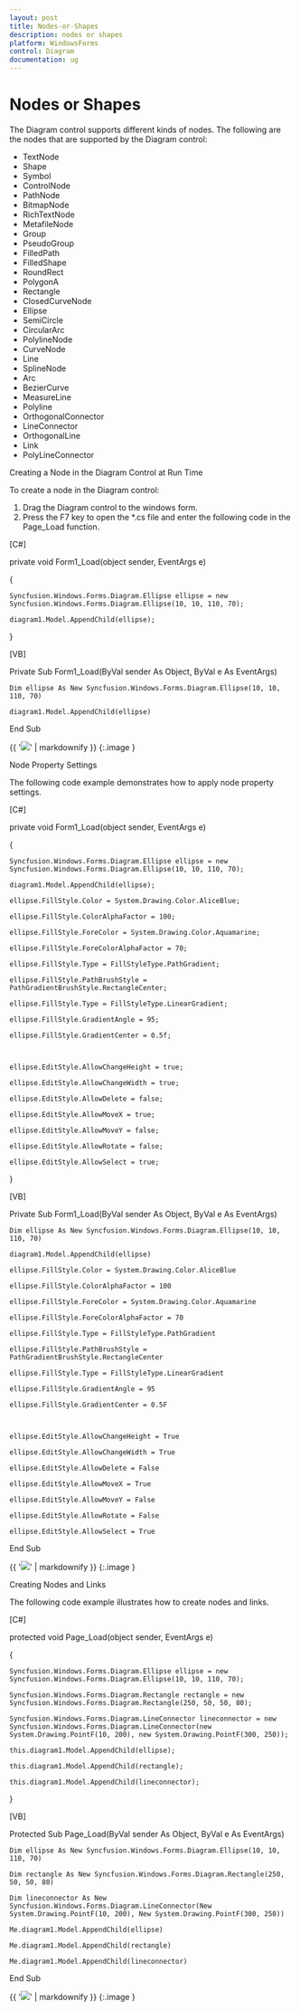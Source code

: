 ```yaml
---
layout: post
title: Nodes-or-Shapes
description: nodes or shapes
platform: WindowsForms
control: Diagram
documentation: ug
---
```


# Nodes or Shapes

The Diagram control supports different kinds of nodes. The following are the nodes that are supported by the Diagram control:

* TextNode
* Shape
* Symbol
* ControlNode
* PathNode
* BitmapNode
* RichTextNode
* MetafileNode
* Group
* PseudoGroup
* FilledPath
* FilledShape
* RoundRect
* PolygonA
* Rectangle
* ClosedCurveNode
* Ellipse
* SemiCircle
* CircularArc
* PolylineNode
* CurveNode
* Line
* SplineNode
* Arc
* BezierCurve
* MeasureLine
* Polyline
* OrthogonalConnector
* LineConnector
* OrthogonalLine
* Link
* PolyLineConnector

Creating a Node in the Diagram Control at Run Time

To create a node in the Diagram control:

1. Drag the Diagram control to the windows form.
2. Press the F7 key to open the *.cs file and enter the following code in the Page_Load function.



[C#]



private void Form1_Load(object sender, EventArgs e)

{

    Syncfusion.Windows.Forms.Diagram.Ellipse ellipse = new Syncfusion.Windows.Forms.Diagram.Ellipse(10, 10, 110, 70);

    diagram1.Model.AppendChild(ellipse);

}



[VB]



Private Sub Form1_Load(ByVal sender As Object, ByVal e As EventArgs)

    Dim ellipse As New Syncfusion.Windows.Forms.Diagram.Ellipse(10, 10, 110, 70)

    diagram1.Model.AppendChild(ellipse)

End Sub



{{ '![](Nodes-or-Shapes_images/Nodes-or-Shapes_img1.jpeg)' | markdownify }}
{:.image }




Node Property Settings

The following code example demonstrates how to apply node property settings.



[C#]



private void Form1_Load(object sender, EventArgs e)

{

    Syncfusion.Windows.Forms.Diagram.Ellipse ellipse = new Syncfusion.Windows.Forms.Diagram.Ellipse(10, 10, 110, 70);

    diagram1.Model.AppendChild(ellipse);

    ellipse.FillStyle.Color = System.Drawing.Color.AliceBlue;

    ellipse.FillStyle.ColorAlphaFactor = 100;

    ellipse.FillStyle.ForeColor = System.Drawing.Color.Aquamarine;

    ellipse.FillStyle.ForeColorAlphaFactor = 70;

    ellipse.FillStyle.Type = FillStyleType.PathGradient;

    ellipse.FillStyle.PathBrushStyle = PathGradientBrushStyle.RectangleCenter;

    ellipse.FillStyle.Type = FillStyleType.LinearGradient;

    ellipse.FillStyle.GradientAngle = 95;

    ellipse.FillStyle.GradientCenter = 0.5f;



    ellipse.EditStyle.AllowChangeHeight = true;

    ellipse.EditStyle.AllowChangeWidth = true;

    ellipse.EditStyle.AllowDelete = false;

    ellipse.EditStyle.AllowMoveX = true;

    ellipse.EditStyle.AllowMoveY = false;

    ellipse.EditStyle.AllowRotate = false;

    ellipse.EditStyle.AllowSelect = true;

}



[VB]



Private Sub Form1_Load(ByVal sender As Object, ByVal e As EventArgs)

    Dim ellipse As New Syncfusion.Windows.Forms.Diagram.Ellipse(10, 10, 110, 70)

    diagram1.Model.AppendChild(ellipse)

    ellipse.FillStyle.Color = System.Drawing.Color.AliceBlue

    ellipse.FillStyle.ColorAlphaFactor = 100

    ellipse.FillStyle.ForeColor = System.Drawing.Color.Aquamarine

    ellipse.FillStyle.ForeColorAlphaFactor = 70

    ellipse.FillStyle.Type = FillStyleType.PathGradient

    ellipse.FillStyle.PathBrushStyle = PathGradientBrushStyle.RectangleCenter

    ellipse.FillStyle.Type = FillStyleType.LinearGradient

    ellipse.FillStyle.GradientAngle = 95

    ellipse.FillStyle.GradientCenter = 0.5F



    ellipse.EditStyle.AllowChangeHeight = True

    ellipse.EditStyle.AllowChangeWidth = True

    ellipse.EditStyle.AllowDelete = False

    ellipse.EditStyle.AllowMoveX = True

    ellipse.EditStyle.AllowMoveY = False

    ellipse.EditStyle.AllowRotate = False

    ellipse.EditStyle.AllowSelect = True

End Sub



{{ '![](Nodes-or-Shapes_images/Nodes-or-Shapes_img2.jpeg)' | markdownify }}
{:.image }




Creating Nodes and Links

The following code example illustrates how to create nodes and links.



[C#]



protected void Page_Load(object sender, EventArgs e)

{

    Syncfusion.Windows.Forms.Diagram.Ellipse ellipse = new Syncfusion.Windows.Forms.Diagram.Ellipse(10, 10, 110, 70);

    Syncfusion.Windows.Forms.Diagram.Rectangle rectangle = new Syncfusion.Windows.Forms.Diagram.Rectangle(250, 50, 50, 80);

    Syncfusion.Windows.Forms.Diagram.LineConnector lineconnector = new Syncfusion.Windows.Forms.Diagram.LineConnector(new System.Drawing.PointF(10, 200), new System.Drawing.PointF(300, 250));

    this.diagram1.Model.AppendChild(ellipse);

    this.diagram1.Model.AppendChild(rectangle);

    this.diagram1.Model.AppendChild(lineconnector);

}



[VB]



Protected Sub Page_Load(ByVal sender As Object, ByVal e As EventArgs)

    Dim ellipse As New Syncfusion.Windows.Forms.Diagram.Ellipse(10, 10, 110, 70)

    Dim rectangle As New Syncfusion.Windows.Forms.Diagram.Rectangle(250, 50, 50, 80)

    Dim lineconnector As New Syncfusion.Windows.Forms.Diagram.LineConnector(New System.Drawing.PointF(10, 200), New System.Drawing.PointF(300, 250))

    Me.diagram1.Model.AppendChild(ellipse)

    Me.diagram1.Model.AppendChild(rectangle)

    Me.diagram1.Model.AppendChild(lineconnector)

End Sub



{{ '![](Nodes-or-Shapes_images/Nodes-or-Shapes_img3.jpeg)' | markdownify }}
{:.image }


